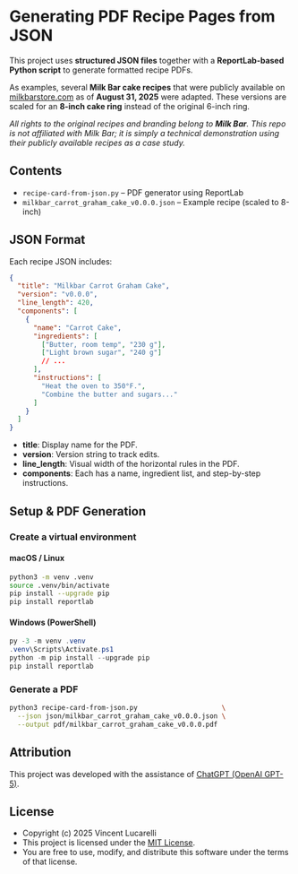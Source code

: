 # Generating PDF Recipe Pages from JSON

This project uses **structured JSON files** together with a **ReportLab-based Python script** to generate formatted recipe PDFs.

As examples, several **Milk Bar cake recipes** that were publicly available on [milkbarstore.com](https://milkbarstore.com/blogs/recipes) as of **August 31, 2025** were adapted. These versions are scaled for an **8-inch cake ring** instead of the original 6-inch ring.

_All rights to the original recipes and branding belong to **Milk Bar**. This repo is not affiliated with Milk Bar; it is simply a technical demonstration using their publicly available recipes as a case study._

## Contents

- `recipe-card-from-json.py` – PDF generator using ReportLab
- `milkbar_carrot_graham_cake_v0.0.0.json` – Example recipe (scaled to 8-inch)

## JSON Format

Each recipe JSON includes:

```json
{
  "title": "Milkbar Carrot Graham Cake",
  "version": "v0.0.0",
  "line_length": 420,
  "components": [
    {
      "name": "Carrot Cake",
      "ingredients": [
        ["Butter, room temp", "230 g"],
        ["Light brown sugar", "240 g"]
        // ...
      ],
      "instructions": [
        "Heat the oven to 350°F.",
        "Combine the butter and sugars..."
      ]
    }
  ]
}
```

- **title**: Display name for the PDF.
- **version**: Version string to track edits.
- **line_length**: Visual width of the horizontal rules in the PDF.
- **components**: Each has a name, ingredient list, and step-by-step instructions.

## Setup & PDF Generation

### Create a virtual environment

#### macOS / Linux

```bash
python3 -m venv .venv
source .venv/bin/activate
pip install --upgrade pip
pip install reportlab
```

#### Windows (PowerShell)

```powershell
py -3 -m venv .venv
.venv\Scripts\Activate.ps1
python -m pip install --upgrade pip
pip install reportlab
```

### Generate a PDF

```bash
python3 recipe-card-from-json.py                     \
  --json json/milkbar_carrot_graham_cake_v0.0.0.json \
  --output pdf/milkbar_carrot_graham_cake_v0.0.0.pdf
```

## Attribution

This project was developed with the assistance of [ChatGPT (OpenAI GPT-5)](https://openai.com/).

## License

- Copyright (c) 2025 Vincent Lucarelli
- This project is licensed under the [MIT License](LICENSE).
- You are free to use, modify, and distribute this software under the terms of that license.
